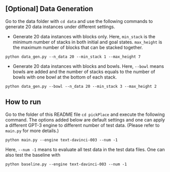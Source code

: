 ## [Optional] Data Generation
Go to the data folder with `cd data` and use the following commands to generate 20 data instances under different settings. 
- Generate 20 data instances with blocks only. Here, `min_stack` is the minimum number of stacks in both initial and goal states. `max_height` is the maximum number of blocks that can be stacked together.
```
python data_gen.py --n_data 20 --min_stack 1 --max_height 7
```
- Generate 20 data instances with blocks and bowls. Here, `--bowl` means bowls are added and the number of stacks equals to the number of bowls with one bowl at the bottom of each stack.
```
python data_gen.py --bowl --n_data 20 --min_stack 3 --max_height 2
```

## How to run
Go to the folder of this README file `cd pickPlace` and execute the following command. The options added below are default settings and one can apply a different GPT-3 engine to different number of test data. (Please refer to `main.py` for more details.)
```
python main.py --engine text-davinci-003 --num -1
```
Here, `--num -1` means to evaluate all test data in the test data files. One can also test the baseline with
```
python baseline.py --engine text-davinci-003 --num -1
```